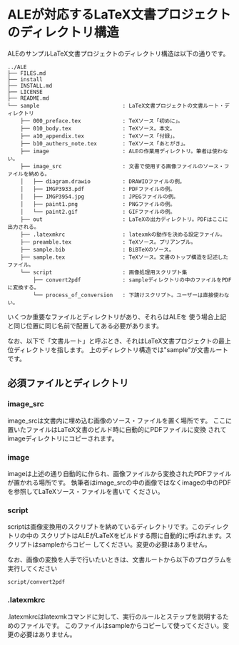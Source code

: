 # ALEが対応するLaTeX文書プロジェクトのディレクトリ構造

ALEのサンプルLaTeX文書プロジェクトのディレクトリ構造は以下の通りです。
```
../ALE
├── FILES.md
├── install
├── INSTALL.md
├── LICENSE
├── README.md
└── sample                          : LaTeX文書プロジェクトの文書ルート・ディレクトリ
    ├── 000_preface.tex             : TeXソース「初めに」。
    ├── 010_body.tex                : TeXソース。本文。
    ├── a10_appendix.tex            : TeXソース「付録」。
    ├── b10_authers_note.tex        : TeXソース「あとがき」。
    ├── image                       : ALEの作業用ディレクトリ。筆者は使わない。
    ├── image_src                   : 文書で使用する画像ファイルのソース・ファイルを納める。
    │   ├── diagram.drawio          : DRAWIOファイルの例。
    │   ├── IMGP3933.pdf            : PDFファイルの例。
    │   ├── IMGP3954.jpg            : JPEGファイルの例。
    │   ├── paint1.png              : PNGファイルの例。
    │   └── paint2.gif              : GIFファイルの例。
    ├── out                         : LaTeXの出力ディレクトリ。PDFはここに出力される。
    ├── .latexmkrc                  : latexmkの動作を決める設定ファイル。
    ├── preamble.tex                : TeXソース。プリアンブル。
    ├── sample.bib                  : BiBTeXのソース。
    ├── sample.tex                  : TeXソース。文書のトップ構造を記述したファイル。
    └── script                      : 画像処理用スクリプト集
        ├── convert2pdf             : sampleディレクトリの中のファイルをPDFに変換する。
        └── process_of_conversion   : 下請けスクリプト。ユーザーは直接使わない。
```

いくつか重要なファイルとディレクトリがあり、それらはALEを
使う場合上記と同じ位置に同じ名前で配置してある必要があります。

なお、以下で「文書ルート」と呼ぶとき、それはLaTeX文書プロジェクトの最上位ディレクトリを指します。
上のディレクトリ構造では"sample"が文書ルートです。

## 必須ファイルとディレクトリ

### image_src
image_srcは文書内に埋め込む画像のソース・ファイルを置く場所です。
ここに置いたファイルはLaTeX文書のビルド時に自動的にPDFファイルに変換
されてimageディレクトリにコピーされます。

### image
imageは上述の通り自動的に作られ、画像ファイルから変換されたPDFファイルが置かれる場所です。
執筆者はimage_srcの中の画像ではなくimageの中のPDFを参照してLaTeXソース・ファイルを書いて
ください。

### script
scriptは画像変換用のスクリプトを納めているディレクトリです。このディレクトリの中の
スクリプトはALEがLaTeXをビルドする際に自動的に呼ばれます。スクリプトはsampleからコピー
してください。変更の必要はありません。

なお、画像の変換を人手で行いたいときは、文書ルートから以下のプログラムを
実行してください

```
script/convert2pdf
```

### .latexmkrc
.latexmkrcはlatexmkコマンドに対して、実行のルールとステップを説明するためのファイルです。
このファイルはsampleからコピーして使ってください。変更の必要はありません。
